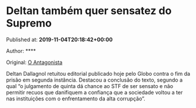 
# Deltan também quer sensatez do Supremo

Published at: **2019-11-04T20:18:42+00:00**

Author: ****

Original: [O Antagonista](https://www.oantagonista.com/brasil/deltan-tambem-quer-sensatez-do-supremo/)

Deltan Dallagnol retuitou editorial publicado hoje pelo Globo contra o fim da prisão em segunda instância.
Destacou a conclusão do texto, segundo a qual “o julgamento de quinta dá chance ao STF de ser sensato e não permitir recuos que danifiquem a confiança que a sociedade voltou a ter nas instituições com o enfrentamento da alta corrupção”.
